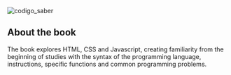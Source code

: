 ![codigo_saber](https://user-images.githubusercontent.com/66570560/85358945-571c2d00-b4eb-11ea-8af9-cda4b05d1a8f.JPG)

## **About the book**
The book explores HTML, CSS and Javascript, creating familiarity from the beginning of studies with the syntax of the programming language, instructions, specific functions and common programming problems.

